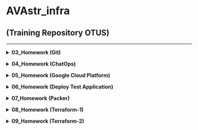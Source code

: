 # AVAstr_infra

## (Training Repository OTUS)
---
**<details><summary>03_Homework (Git)</summary>**
**В рамках HW было изучено:**

  * Работа с **`Git`**:
   * Начальные настройки Git
   * Первые Commit и Push
   * Работа с логами Git
   * Откат на определенный commit
   * Решение конфликтов
   * Работа с .gitignore файлом
   * Работа с ветками (branch), с объединением (merge), с перемещением (rebase)
   * Сделал Pull и Push в удаленный репозиторий
   * Сделал Pull Request для проверки HW
</details>

**<details><summary>04_Homework (ChatOps)</summary>**
Описание ДЗ
</details>

**<details><summary>05_Homework (Google Cloud Platform)</summary>**
Описание ДЗ
</details>

**<details><summary>06_Homework (Deploy Test Application)</summary>**
Описание ДЗ
</details>

**<details><summary>07_Homework (Packer)</summary>**
**В рамках HW было изучено:**

  * Работа с **`Packer`**:
   * Создал 2 образа VM (`reddit-base` и `reddit-full`)
   * При развертывании VM из образа `reddit-full`, имеем сразу запущенное приложение, доступное по `<внешний IP>:9292`
</details>

**<details><summary>08_Homework (Terraform-1)</summary>**
**В рамках HW было изучено:**

  * Работа с **`Terraform-1`**:
   * Создал 2 VM
   * Создал балансировщика нагрузки
   * Проверил, что доступность приложения не теряется, при отключении одного из хостов, работающих за балансировщиком.
</details>

**<details><summary>09_Homework (Terraform-2)</summary>**
**В рамках HW было изучено:**

  * Работа с **`Terraform-2`**:
   * Взял под управление, уже созданное без помощи Terraform'a, правило брандмауэра
   * Наблюдал за зависимостью создания и удаления ресурсов
   * Разбил основную конфигурацию на модули
   * Создал два окружения stage и prod
   * Перенес terraform.tfstate файл в облачное хранилище (google_bucket) и протестировал его работу
   * При одновременном развертывании среды stage и prod происходят блокировки файла состояния
</details>
